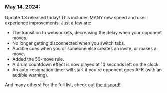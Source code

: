 ### May 14, 2024:

Update 1.3 released today! This includes MANY new speed and user experience improvements. Just a few are:

- The transition to websockets, decreasing the delay when your opponent moves.
- No longer getting disconnected when you switch tabs.
- Audible cues when you or someone else creates an invite, or makes a move.
- Added the 50-move rule.
- A drum countdown effect is now played at 10 seconds left on the clock.
- An auto-resignation timer will start if you're opponent goes AFK (with an audible warning).

And many others! For the full list, check out [the discord!](https://discord.com/channels/1114425729569017918/1114427288776364132/1240014519061712997)

